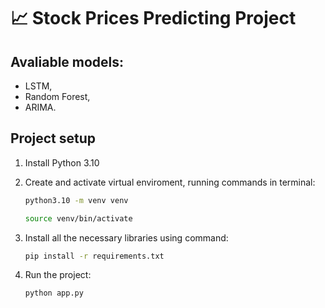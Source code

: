 # 📈 Stock Prices Predicting Project

## Avaliable models:
 - LSTM, 
 - Random Forest, 
 - ARIMA. 

## Project setup

1. Install Python 3.10 

2. Create and activate virtual enviroment, running commands in terminal:

   ```bash
   python3.10 -m venv venv

   source venv/bin/activate
   ```

3. Install all the necessary libraries using command:
  
   ```bash
   pip install -r requirements.txt
   ```

4. Run the project:

   ```bash
   python app.py
   ```